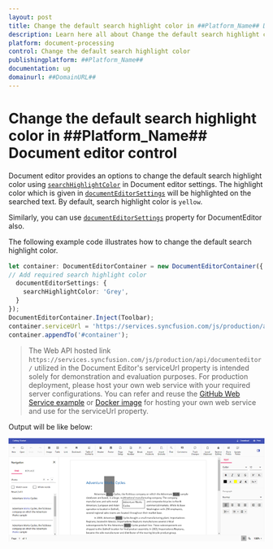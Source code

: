 ```yaml
---
layout: post
title: Change the default search highlight color in ##Platform_Name## Document editor control | Syncfusion
description: Learn here all about Change the default search highlight color in Syncfusion ##Platform_Name## Document editor control of Syncfusion Essential JS 2 and more.
platform: document-processing
control: Change the default search highlight color 
publishingplatform: ##Platform_Name##
documentation: ug
domainurl: ##DomainURL##
---
```


# Change the default search highlight color in ##Platform_Name## Document editor control

Document editor provides an options to change the default search highlight color using [`searchHighlightColor`](https://ej2.syncfusion.com/javascript/documentation/api/document-editor/documentEditorSettingsModel#searchhighlightcolor) in Document editor settings. The highlight color which is given in [`documentEditorSettings`](https://ej2.syncfusion.com/javascript/documentation/api/document-editor#documenteditorsettings) will be highlighted on the searched text. By default, search highlight color is `yellow`.

Similarly, you can use [`documentEditorSettings`](https://ej2.syncfusion.com/javascript/documentation/api/document-editor#documenteditorsettings) property for DocumentEditor also.

The following example code illustrates how to change the default search highlight color.

```ts
let container: DocumentEditorContainer = new DocumentEditorContainer({ enableToolbar: true,height: '590px',
// Add required search highlight color
  documentEditorSettings: {
    searchHighlightColor: 'Grey',
  }
});
DocumentEditorContainer.Inject(Toolbar);
container.serviceUrl = 'https://services.syncfusion.com/js/production/api/documenteditor/';
container.appendTo('#container');

```

> The Web API hosted link `https://services.syncfusion.com/js/production/api/documenteditor/` utilized in the Document Editor's serviceUrl property is intended solely for demonstration and evaluation purposes. For production deployment, please host your own web service with your required server configurations. You can refer and reuse the [GitHub Web Service example](https://github.com/SyncfusionExamples/EJ2-DocumentEditor-WebServices) or [Docker image](https://hub.docker.com/r/syncfusion/word-processor-server) for hosting your own web service and use for the serviceUrl property.

Output will be like below:

![How to change the default search highlight color](../images/search-color.png)